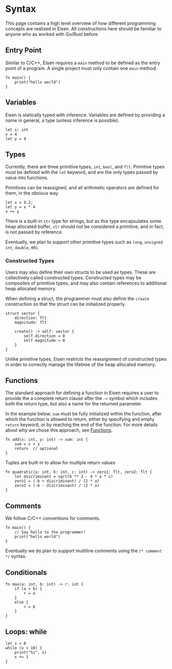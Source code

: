 # Syntax
This page contains a high level overview of how different programming concepts are realized in Eisen. All constructions here should be familiar to anyone who as worked with Go/Rust before.

## Entry Point
Similar to C/C++, Eisen requires a `main` method to be defined as the entry point of a program. A single project must only contain one `main` method.

```eisen
fn main() {
    print("hello world")
}
```

## Variables
Eisen is statically typed with inference. Variables are defined by providing a name in general, a type (unless inference is possible).

```eisen
let x: int
x = 4
let y = 4
```

## Types
Currently, there are three primitive types, `int`, `bool`, and `flt`. Primitive types must be defined with the `let` keyword, and are the only types passed by value into functions.

Primitives can be reassigned, and all arithmetic operators are defined for them, in the obvious way

```eisen
let x = 4.2;
let y = x * 4
x += y
```

There is a built-in `str` type for strings, but as this type encapsulates some heap allocated buffer, `str` should not be considered a primitive, and in fact, is not passed by reference.

Eventually, we plan to support other primitive types such as `long`, `unsigned int`, `double`, etc.

### Constructed Types
Users may also define their own structs to be used as types. These are collectively called constructed types. Constructed types may be composites of primitive types, and may also contain references to additional heap allocated memory.

When defining a struct, the programmer must also define the `create` construction so that the struct can be initialized properly.


```eisen
struct vector {
    direction: flt
    magnitude: flt

    create() -> self: vector {
        self.direction = 0
        self.magnitude = 0
    }
}
```

Unlike primitive types, Eisen restricts the reassignment of constructed types in order to correctly manage the lifetime of the heap allocated memory.

## Functions
The standard approach for defining a function in Eisen requires a user to provide the a complete return clause after the `->` symbol which includes both the return type, but also a name for the returned parameter. 

In the example below, `sum` must be fully initialized within the function, after which the function is allowed to return, either by specifying and empty `return` keyword, or by reaching the end of the function. For more details about why we chose this approach, see [Functions](/intro/functions).

```eisen
fn add(x: int, y: int) -> sum: int {
    sum = x + y
    return  // optional
}
```

Tuples are built-in to allow for multiple return values

```eisen
fn quadratic(a: int, b: int, c: int) -> zero1: flt, zero2: flt {
    let discriminant = sqrt(b ** 2 - 4 * a * c)
    zero1 = (-b + discriminant) / (2 * a)
    zero2 = (-b - discriminant) / (2 * a)
}
```

## Comments
We follow C/C++ conventions for comments.

```eisen
fn main() {
    // Say hello to the programmer!
    print("hello world")
}
```

Eventually we do plan to support multiline comments using the `/* comment */` syntax.

## Conditionals
```eisen
fn max(a: int, b: int) -> r: int {
    if (a > b) {
        r = a
    }
    else {
        r = b
    }
}
```

## Loops: while
```eisen
let x = 0
while (x < 10) {
    print("%i", x)
    x += 1
}
```
